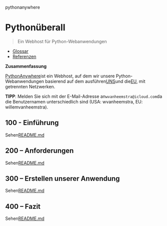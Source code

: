 pythonanywhere

# Pythonüberall

> Ein Webhost für Python-Webanwendungen

-   [Glossar](./GLOSSARY.md)
-   [Referenzen](./REFERENCES.md)

**Zusammenfassung**

[PythonAnywhere](https://www.pythonanywhere.com)ist ein Webhost, auf dem wir unsere Python-Webanwendungen basierend auf dem ausführen[UNS](https://www.pythonanywhere.com/user/wvanheemstra/account/)und die[EU](https://eu.pythonanywhere.com/user/willemvanheemstra/account/), mit getrennten Netzwerken.

**TIPP**: Melden Sie sich mit der E-Mail-Adresse an`wvanheemstra@icloud.com`da die Benutzernamen unterschiedlich sind (USA: wvanheemstra, EU: willemvanheemstra).

## 100 - Einführung

Sehen[README.md](./100/README.md)

## 200 – Anforderungen

Sehen[README.md](./200/README.md)

## 300 – Erstellen unserer Anwendung

Sehen[README.md](./300/README.md)

## 400 – Fazit

Sehen[README.md](./400/README.md)
